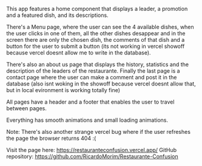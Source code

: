 This app features a home component that displays a leader, a promotion and a featured dish, and its descriptions. 

There's a Menu page, where the user can see the 4 available dishes, when the user clicks in one of them, all the other dishes desappear and in the screen there are only the chosen dish, the comments of that dish and a button for the user to submit a button (its not working in vercel showoff because vercel doesnt allow me to write in the database).

There's also an about us page that displays the history, statistics and the description of the leaders of the restaurante. Finally the last page is a contact page where the user can make a comment and post it in the database (also isnt woking in the showoff because vercel doesnt allow that, but in local evironment is working totally fine)

All pages have a header and a footer that enables the user to travel between pages.

Everything has smooth animations and small loading animations.

Note: There's also another strange vercel bug where if the user refreshes the page the browser returns 404 :(

Visit the page here: https://restauranteconfusion.vercel.app/
GitHub repository: https://github.com/RicardoMorim/Restaurante-Confusion

